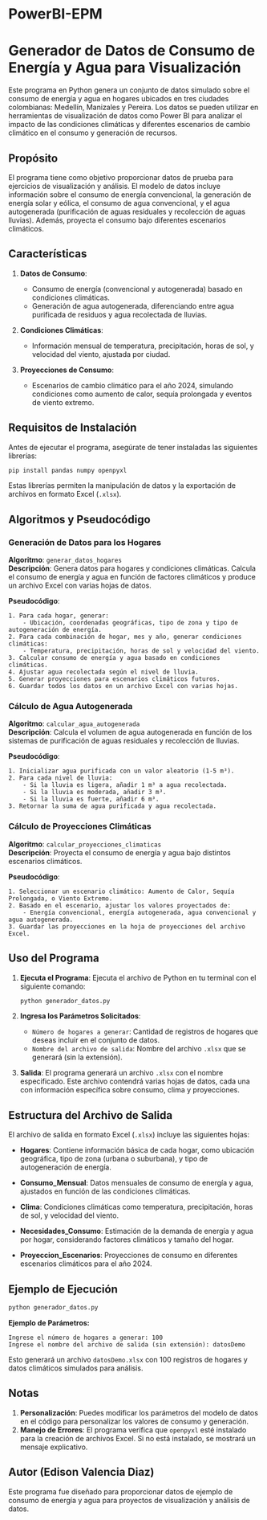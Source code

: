 # PowerBI-EPM


# Generador de Datos de Consumo de Energía y Agua para Visualización

Este programa en Python genera un conjunto de datos simulado sobre el consumo de energía y agua en hogares ubicados en tres ciudades colombianas: Medellín, Manizales y Pereira. Los datos se pueden utilizar en herramientas de visualización de datos como Power BI para analizar el impacto de las condiciones climáticas y diferentes escenarios de cambio climático en el consumo y generación de recursos.

## Propósito

El programa tiene como objetivo proporcionar datos de prueba para ejercicios de visualización y análisis. El modelo de datos incluye información sobre el consumo de energía convencional, la generación de energía solar y eólica, el consumo de agua convencional, y el agua autogenerada (purificación de aguas residuales y recolección de aguas lluvias). Además, proyecta el consumo bajo diferentes escenarios climáticos.

## Características

1. **Datos de Consumo**:
   - Consumo de energía (convencional y autogenerada) basado en condiciones climáticas.
   - Generación de agua autogenerada, diferenciando entre agua purificada de residuos y agua recolectada de lluvias.

2. **Condiciones Climáticas**:
   - Información mensual de temperatura, precipitación, horas de sol, y velocidad del viento, ajustada por ciudad.

3. **Proyecciones de Consumo**:
   - Escenarios de cambio climático para el año 2024, simulando condiciones como aumento de calor, sequía prolongada y eventos de viento extremo.

## Requisitos de Instalación

Antes de ejecutar el programa, asegúrate de tener instaladas las siguientes librerías:

```bash
pip install pandas numpy openpyxl
```

Estas librerías permiten la manipulación de datos y la exportación de archivos en formato Excel (`.xlsx`).

## Algoritmos y Pseudocódigo

### Generación de Datos para los Hogares

**Algoritmo**: `generar_datos_hogares`  
**Descripción**: Genera datos para hogares y condiciones climáticas. Calcula el consumo de energía y agua en función de factores climáticos y produce un archivo Excel con varias hojas de datos.

**Pseudocódigo**:

```
1. Para cada hogar, generar:
    - Ubicación, coordenadas geográficas, tipo de zona y tipo de autogeneración de energía.
2. Para cada combinación de hogar, mes y año, generar condiciones climáticas:
    - Temperatura, precipitación, horas de sol y velocidad del viento.
3. Calcular consumo de energía y agua basado en condiciones climáticas.
4. Ajustar agua recolectada según el nivel de lluvia.
5. Generar proyecciones para escenarios climáticos futuros.
6. Guardar todos los datos en un archivo Excel con varias hojas.
```

### Cálculo de Agua Autogenerada

**Algoritmo**: `calcular_agua_autogenerada`  
**Descripción**: Calcula el volumen de agua autogenerada en función de los sistemas de purificación de aguas residuales y recolección de lluvias.

**Pseudocódigo**:

```
1. Inicializar agua purificada con un valor aleatorio (1-5 m³).
2. Para cada nivel de lluvia:
    - Si la lluvia es ligera, añadir 1 m³ a agua recolectada.
    - Si la lluvia es moderada, añadir 3 m³.
    - Si la lluvia es fuerte, añadir 6 m³.
3. Retornar la suma de agua purificada y agua recolectada.
```

### Cálculo de Proyecciones Climáticas

**Algoritmo**: `calcular_proyecciones_climaticas`  
**Descripción**: Proyecta el consumo de energía y agua bajo distintos escenarios climáticos.

**Pseudocódigo**:

```
1. Seleccionar un escenario climático: Aumento de Calor, Sequía Prolongada, o Viento Extremo.
2. Basado en el escenario, ajustar los valores proyectados de:
    - Energía convencional, energía autogenerada, agua convencional y agua autogenerada.
3. Guardar las proyecciones en la hoja de proyecciones del archivo Excel.
```

## Uso del Programa

1. **Ejecuta el Programa**: Ejecuta el archivo de Python en tu terminal con el siguiente comando:
   ```bash
   python generador_datos.py
   ```

2. **Ingresa los Parámetros Solicitados**:
   - `Número de hogares a generar`: Cantidad de registros de hogares que deseas incluir en el conjunto de datos.
   - `Nombre del archivo de salida`: Nombre del archivo `.xlsx` que se generará (sin la extensión).

3. **Salida**: El programa generará un archivo `.xlsx` con el nombre especificado. Este archivo contendrá varias hojas de datos, cada una con información específica sobre consumo, clima y proyecciones.

## Estructura del Archivo de Salida

El archivo de salida en formato Excel (`.xlsx`) incluye las siguientes hojas:

- **Hogares**: Contiene información básica de cada hogar, como ubicación geográfica, tipo de zona (urbana o suburbana), y tipo de autogeneración de energía.
  
- **Consumo_Mensual**: Datos mensuales de consumo de energía y agua, ajustados en función de las condiciones climáticas.
  
- **Clima**: Condiciones climáticas como temperatura, precipitación, horas de sol, y velocidad del viento.
  
- **Necesidades_Consumo**: Estimación de la demanda de energía y agua por hogar, considerando factores climáticos y tamaño del hogar.
  
- **Proyeccion_Escenarios**: Proyecciones de consumo en diferentes escenarios climáticos para el año 2024.

## Ejemplo de Ejecución

```bash
python generador_datos.py
```

**Ejemplo de Parámetros:**
```
Ingrese el número de hogares a generar: 100
Ingrese el nombre del archivo de salida (sin extensión): datosDemo
```

Esto generará un archivo `datosDemo.xlsx` con 100 registros de hogares y datos climáticos simulados para análisis.

## Notas

1. **Personalización**: Puedes modificar los parámetros del modelo de datos en el código para personalizar los valores de consumo y generación.
2. **Manejo de Errores**: El programa verifica que `openpyxl` esté instalado para la creación de archivos Excel. Si no está instalado, se mostrará un mensaje explicativo.
   
## Autor (Edison Valencia Diaz)

Este programa fue diseñado para proporcionar datos de ejemplo de consumo de energía y agua para proyectos de visualización y análisis de datos.

